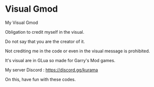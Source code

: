 # Visual Gmod
My Visual Gmod

Obligation to credit myself in the visual.

Do not say that you are the creator of it.

Not crediting me in the code or even in the visual message is prohibited.

It's visual are in GLua so made for Garry's Mod games.

My server Discord : https://discord.gg/kurama

On this, have fun with these codes.
